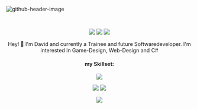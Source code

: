 ![github-header-image](https://github.com/DavidRabl/DavidRabl/assets/151918629/069c13eb-9c39-49ca-b043-9fdc2c47d64c)

<br>

<p align="center">
  <img src="https://badges.pufler.dev/visits/DavidRabl/DavidRabl">
  <img src="https://badges.pufler.dev/years/DavidRabl">
  <img src="https://badges.pufler.dev/repos/DavidRabl">
</p>

<p align="center"> Hey! 👋 I'm David and currently a Trainee and future Softwaredeveloper. I'm interested in Game-Design, Web-Design and C# </p>

<h4 align="center"> my Skillset: </h4>
<p align="center">
  <a href="https://skillicons.dev">
    <img src="https://skillicons.dev/icons?i=js,html,css,cs,dotnet,visualstudio,vscode" />
  </a>
</p>

<p align = "center">
  <img  src = "https://github-readme-stats.vercel.app/api?username=DavidRabl&show_icons=true&line_height=27&theme=vue-dark">
  <img src = "https://github-readme-stats.vercel.app/api/top-langs/?username=DavidRabl&hide=&theme=vue-dark">
</p>

<p align = "center">
   <img  src="https://github-readme-streak-stats.herokuapp.com/?user=DavidRabl&show_icons=true&locale=en&layout=compact&theme=vue-dark&line_height=0" />
</p> 

